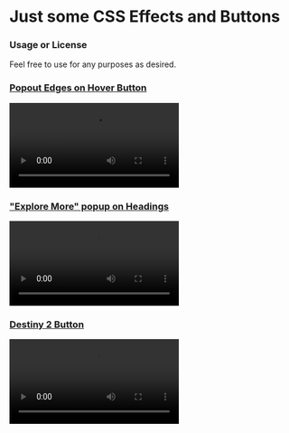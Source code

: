 # Just some CSS Effects and Buttons

### Usage or License
Feel free to use for any purposes as desired.

### [Popout Edges on Hover Button](popout-edges)
![popout-edges](popout-edges/demo.mp4)

### ["Explore More" popup on Headings](explore-more-popup)
![explore-more-popup](explore-more-popup/demo.mp4)

### [Destiny 2 Button](destiny2-button)
![destiny2-button](destiny2-button/demo.mp4)